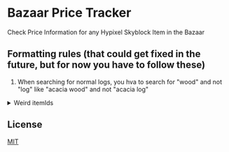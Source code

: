 # Bazaar Price Tracker
Check Price Information for any Hypixel Skyblock Item in the Bazaar

## Formatting rules (that could get fixed in the future, but for now you have to follow these)
1. When searching for normal logs, you hva to search for "wood" and not "log" like "acacia wood" and not "acacia log"

<details>
<summary>Weird itemIds</summary>
<br>
  'INK_SACK:3',
  'INK_SACK:4',
  'RAW_FISH:3',
  'RAW_FISH:2',
  'RAW_FISH:1',
  'ENCHANTED_HUGE_MUSHROOM_1',
  'ENCHANTED_HUGE_MUSHROOM_2',
  'HUGE_MUSHROOM_1',
  'HUGE_MUSHROOM_2',
  'SAND:1'
</details>




## License
[MIT](https://choosealicense.com/licenses/mit/)
